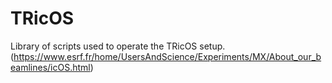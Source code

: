 # TRicOS
Library of scripts used to operate the TRicOS setup. (https://www.esrf.fr/home/UsersAndScience/Experiments/MX/About_our_beamlines/icOS.html)
